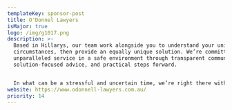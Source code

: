 ```yaml
---
templateKey: sponsor-post
title: O'Donnel Lawyers
isMajor: true
logo: /img/g1017.png
description: >-
  Based in Hillarys, our team work alongside you to understand your unique
  circumstances, then provide an equally unique solution. We’re committed to
  unparalleled service in a safe environment through transparent communication,
  solution-focused advice, and practical steps forward.


  In what can be a stressful and uncertain time, we’re right there with you. 
website: https://www.odonnell-lawyers.com.au/
priority: 14
---
```

